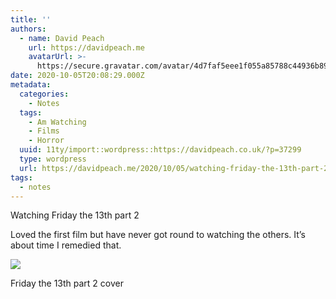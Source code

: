 ```yaml
---
title: ''
authors:
  - name: David Peach
    url: https://davidpeach.me
    avatarUrl: >-
      https://secure.gravatar.com/avatar/4d7faf5eee1f055a85788c44936b8995eaab6dfb004e7854ec747ccb272e91ee?s=96&d=mm&r=g
date: 2020-10-05T20:08:29.000Z
metadata:
  categories:
    - Notes
  tags:
    - Am Watching
    - Films
    - Horror
  uuid: 11ty/import::wordpress::https://davidpeach.co.uk/?p=37299
  type: wordpress
  url: https://davidpeach.me/2020/10/05/watching-friday-the-13th-part-2/
tags:
  - notes
---
```

Watching Friday the 13th part 2

Loved the first film but have never got round to watching the others. It’s about time I remedied that.

![](/assets/friday-the-13th-part-2-cover-4-UDV8Hq8xcFr5.jpeg)

Friday the 13th part 2 cover